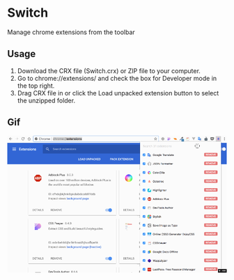 # Switch

Manage chrome extensions from the toolbar

## Usage

1. Download the CRX file (Switch.crx) or ZIP file to your computer.
2. Go to chrome://extensions/ and check the box for Developer mode in the top right.
3. Drag CRX file in or click the Load unpacked extension button to select the unzipped folder.

## Gif

<img src="./assets/demo.gif">